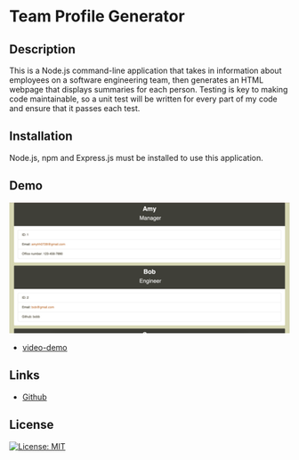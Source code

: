 # Team Profile Generator

## Description

This is a Node.js command-line application that takes in information about employees on a software engineering team, then generates an HTML webpage that displays summaries for each person. Testing is key to making code maintainable, so a unit test will be written for every part of my code and ensure that it passes each test.

## Installation
Node.js, npm and Express.js must be installed to use this application.

## Demo

![generator-demo](./assets/demo.png)
* [video-demo](https://www.youtube.com/watch?v=Rp2o7WL9Zic&ab_channel=JY)

## Links

* [Github](https://github.com/wl0194/Team-Profile-Generator)

## License

[![License: MIT](https://img.shields.io/badge/License-MIT-yellow.svg)](https://opensource.org/licenses/MIT)